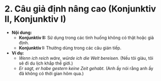 # 2. Câu giả định nâng cao (Konjunktiv II, Konjunktiv I)

- **Nội dung:**
    - **Konjunktiv II:** Sử dụng trong các tình huống không có thật hoặc giả định.
    - **Konjunktiv I:** Thường dùng trong các câu gián tiếp.
- **Ví dụ:**
    - _Wenn ich reich wäre, würde ich die Welt bereisen._ (Nếu tôi giàu, tôi sẽ đi du lịch khắp thế giới.)
    - _Er sagt, er habe gestern keine Zeit gehabt._ (Anh ấy nói rằng anh ấy đã không có thời gian hôm qua.)